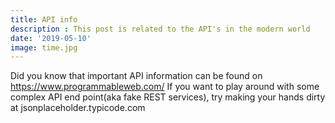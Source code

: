 ```yaml
---
title: API info
description : This post is related to the API's in the modern world
date: '2019-05-10'
image: time.jpg
---
```


Did you know that important API information can be found on https://www.programmableweb.com/
If you want to play around with some complex API end point(aka fake REST services), try making your hands dirty at jsonplaceholder.typicode.com
